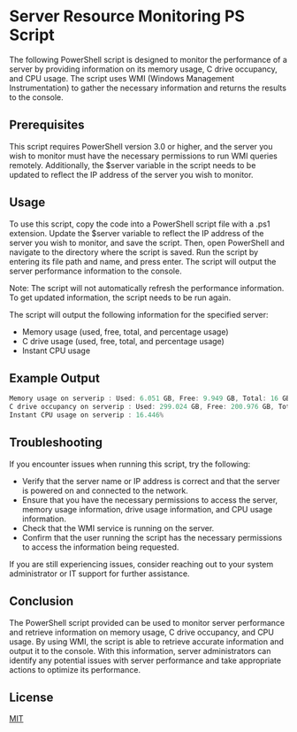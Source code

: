 
# Server Resource Monitoring PS Script

The following PowerShell script is designed to monitor the performance of a server by providing information on its memory usage, C drive occupancy, and CPU usage. The script uses WMI (Windows Management Instrumentation) to gather the necessary information and returns the results to the console.




## Prerequisites
This script requires PowerShell version 3.0 or higher, and the server you wish to monitor must have the necessary permissions to run WMI queries remotely. Additionally, the $server variable in the script needs to be updated to reflect the IP address of the server you wish to monitor.

## Usage

To use this script, copy the code into a PowerShell script file with a .ps1 extension. Update the $server variable to reflect the IP address of the server you wish to monitor, and save the script. Then, open PowerShell and navigate to the directory where the script is saved. Run the script by entering its file path and name, and press enter. The script will output the server performance information to the console.

Note: The script will not automatically refresh the performance information. To get updated information, the script needs to be run again.

The script will output the following information for the specified server:

- Memory usage (used, free, total, and percentage usage)
- C drive usage (used, free, total, and percentage usage)
- Instant CPU usage

## Example Output

```powershell
Memory usage on serverip : Used: 6.051 GB, Free: 9.949 GB, Total: 16 GB, Usage: 37.819%
C drive occupancy on serverip : Used: 299.024 GB, Free: 200.976 GB, Total: 500 GB, Usage: 59.805%
Instant CPU usage on serverip : 16.446%

```
## Troubleshooting

If you encounter issues when running this script, try the following:

- Verify that the server name or IP address is correct and that the server is powered on and connected to the network.
- Ensure that you have the necessary permissions to access the server, memory usage information, drive usage information, and CPU usage information.
- Check that the WMI service is running on the server.
- Confirm that the user running the script has the necessary permissions to access the information being requested.

If you are still experiencing issues, consider reaching out to your system administrator or IT support for further assistance.
## Conclusion

The PowerShell script provided can be used to monitor server performance and retrieve information on memory usage, C drive occupancy, and CPU usage. By using WMI, the script is able to retrieve accurate information and output it to the console. With this information, server administrators can identify any potential issues with server performance and take appropriate actions to optimize its performance.

## License

[MIT](https://github.com/seymenbahtiyar/Server_Resource_Monitoring_PS_Script/blob/main/LICENSE)
